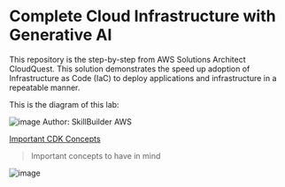 # Complete Cloud Infrastructure with Generative AI
This repository is the step-by-step from AWS Solutions Architect CloudQuest. This solution demonstrates the speed up adoption of Infrastructure as Code (IaC) to deploy applications and infrastructure in a repeatable manner.

This is the diagram of this lab: 

![image](https://github.com/user-attachments/assets/2ca713bb-9d38-492d-9ce3-d5f6f5635422)
Author: SkillBuilder AWS

[Important CDK Concepts](Complete-Cloud-Infrastructure-with-Generative-AI/Important-CDK-Concepts.md)

> Important concepts to have in mind

![image](https://github.com/user-attachments/assets/b39fcc0d-e703-49e4-913b-3c35cd1301c6)
